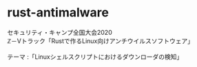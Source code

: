 # rust-antimalware

セキュリティ・キャンプ全国大会2020  
ℤ－Ⅴトラック「Rustで作るLinux向けアンチウイルスソフトウェア」 
</br></br>
テーマ :「Linuxシェルスクリプトにおけるダウンローダの検知」
